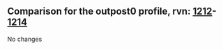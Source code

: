 ## Comparison for the outpost0 profile, rvn: [1212](https://github.com/PRO100KatYT/FortniteProfileRevisions/tree/main/profiles/outpost0/1212%20outpost0.json)-[1214](https://github.com/PRO100KatYT/FortniteProfileRevisions/tree/main/profiles/outpost0/1214%20outpost0.json)

No changes
